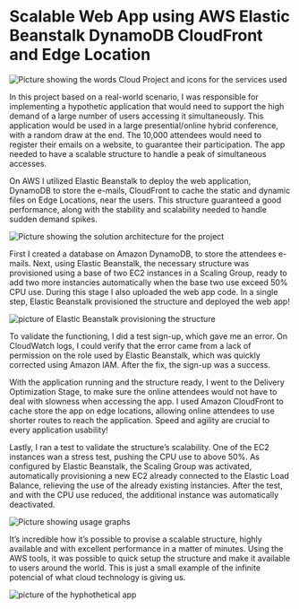 # Scalable Web App using AWS Elastic Beanstalk DynamoDB CloudFront and Edge Location

![Picture showing the words Cloud Project and icons for the services used](https://miro.medium.com/v2/resize:fit:720/format:webp/0*QxQrWd3s2eX-BpiX.jpg)

In this project based on a real-world scenario, I was responsible for implementing a hypothetic application that would need to support the high demand of a large number 
of users accessing it simultaneously. This application would be used in a large presential/online hybrid conference, with a random draw at the end. The 10,000 attendees 
would need to register their emails on a website, to guarantee their participation. The app needed to have a scalable structure to handle a peak of simultaneous accesses.

On AWS I utilized Elastic Beanstalk to deploy the web application, DynamoDB to store the e-mails, CloudFront to cache the static and dynamic files on Edge Locations,
near the users. This structure guaranteed a good performance, along with the stability and scalability needed to handle sudden demand spikes.

![Picture showing the solution architecture for the project](https://miro.medium.com/v2/resize:fit:720/format:webp/0*lPupHmOv9guPuobI.jpg)

First I created a database on Amazon DynamoDB, to store the attendees e-mails. Next, using Elastic Beanstalk, the necessary structure was provisioned using a base of two
EC2 instances in a Scaling Group, ready to add two more instancies automatically when the base two use exceed 50% CPU use. During this stage I also uploaded the web app code. 
In a single step, Elastic Beanstalk provisioned the structure and deployed the web app!

![picture of Elastic Beanstalk provisioning the structure](https://miro.medium.com/v2/resize:fit:720/format:webp/0*gh_H9wcn0oQ0r9jf.png)

To validate the functioning, I did a test sign-up, which gave me an error. On CloudWatch logs, I could verify that the error came from a lack of permission on the role used by 
Elastic Beanstalk, which was quickly corrected using Amazon IAM. After the fix, the sign-up was a success.

With the application running and the structure ready, I went to the Delivery Optimization Stage, to make sure the online attendees would not have to deal with slowness when accessing 
the app. I used Amazon CloudFront to cache store the app on edge locations, allowing online attendees to use shorter routes to reach the application. Speed and agility are crucial 
to every application usability!

Lastly, I ran a test to validate the structure’s scalability. One of the EC2 instances wan a stress test, pushing the CPU use to above 50%. As configured by Elastic Beanstalk, the 
Scaling Group was activated, automatically provisioning a new EC2 already connected to the Elastic Load Balance, relieving the use of the already existing instancies. After the test, 
and with the CPU use reduced, the additional instance was automatically deactivated.

![Picture showing usage graphs](https://miro.medium.com/v2/resize:fit:640/format:webp/0*HW-ApH8YY93K504F.jpeg)

It’s incredible how it’s possible to provise a scalable structure, highly available and with excellent performance in a matter of minutes. Using the AWS tools, it was possible to quick 
setup the structure and make it available to users around the world. This is just a small example of the infinite potencial of what cloud technology is giving us.

![picture of the hyphothetical app](https://miro.medium.com/v2/resize:fit:720/format:webp/0*JAmhHze2BPSrk8i_.png)


